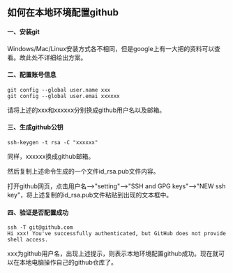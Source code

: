 ## 如何在本地环境配置github

#### 一、安装git

Windows/Mac/Linux安装方式各不相同，但是google上有一大把的资料可以查看。故此处不详细给出方案。

#### 二、配置账号信息

```shell
git config --global user.name xxx
git config --global user.emai xxxxxx
```

请将上述的xxx和xxxxxx分别换成github用户名以及邮箱。

#### 三、生成github公钥

```shell
ssh-keygen -t rsa -C "xxxxxx"
```

同样，xxxxxx换成github邮箱。

然后复制上述命令生成的一个文件id_rsa.pub文件内容。

打开github网页，点击用户名-->"setting"-->"SSH and GPG keys"-->"NEW ssh key"，将上述复制的id_rsa.pub文件粘贴到出现的文本框中。

#### 四、验证是否配置成功

```shell
ssh -T git@github.com
Hi xxx! You've successfully authenticated, but GitHub does not provide shell access.
```

xxx为github用户名，出现上述提示，则表示本地环境配置github成功。现在就可以在本地电脑操作自己的github仓库了。

